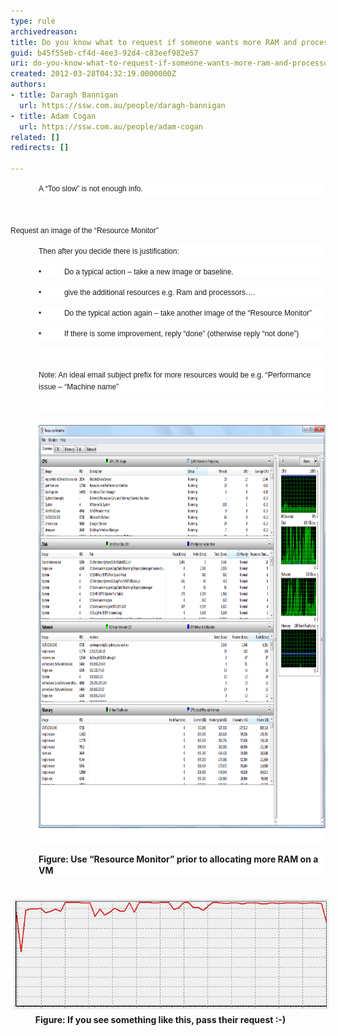 ```yaml
---
type: rule
archivedreason: 
title: Do you know what to request if someone wants more RAM and processors on a VM or a PC?
guid: b45f55eb-cf4d-4ee3-92d4-c83eef982e57
uri: do-you-know-what-to-request-if-someone-wants-more-ram-and-processors-on-a-vm-or-a-pc
created: 2012-03-28T04:32:19.0000000Z
authors:
- title: Daragh Bannigan
  url: https://ssw.com.au/people/daragh-bannigan
- title: Adam Cogan
  url: https://ssw.com.au/people/adam-cogan
related: []
redirects: []

---
```



<p class="MsoNormal" style="margin-left:33.75pt;line-height:13.5pt;background-image:initial;background-attachment:initial;background-color:white;"><span style="font-size:9pt;font-family:verdana, sans-serif;">A “Too
slow” is not enough info.</span>​​​</p>
<br><excerpt class='endintro'></excerpt><br>
​<span style="font-family:verdana, sans-serif;font-size:9pt;background-color:white;line-height:13.5pt;">Request
an image of the “Resource Monitor”</span>

<p class="MsoNormal" style="margin-left:33.75pt;line-height:13.5pt;background-image:initial;background-attachment:initial;background-color:white;"><span style="font-size:9pt;font-family:verdana, sans-serif;">Then
after you decide there is justification:</span></p>

<p class="MsoNormal" style="margin-left:33.75pt;line-height:13.5pt;background-image:initial;background-attachment:initial;background-color:white;"><span style="font-size:9pt;font-family:verdana, sans-serif;">•           Do a typical action – take a new
image or baseline.</span></p>

<p class="MsoNormal" style="margin-left:33.75pt;line-height:13.5pt;background-image:initial;background-attachment:initial;background-color:white;"><span style="font-size:9pt;font-family:verdana, sans-serif;">•           give the ​​additional resources e.g. Ram
and processors….</span></p>

<p class="MsoNormal" style="margin-left:33.75pt;line-height:13.5pt;background-image:initial;background-attachment:initial;background-color:white;"><span style="font-size:9pt;font-family:verdana, sans-serif;">•           Do the typical action again – take
another image of the “Resource Monitor”</span></p>

<p class="MsoNormal" style="margin-left:33.75pt;line-height:13.5pt;background-image:initial;background-attachment:initial;background-color:white;"><span style="font-size:9pt;font-family:verdana, sans-serif;">•           If there is some improvement, reply
“done” (otherwise reply “not done”)</span></p>

<p class="MsoNormal" style="margin-left:33.75pt;line-height:13.5pt;background-image:initial;background-attachment:initial;background-color:white;"><span style="font-size:9pt;font-family:verdana, sans-serif;"> </span></p>

<p class="MsoNormal" style="margin-left:33.75pt;line-height:13.5pt;background-image:initial;background-attachment:initial;background-color:white;text-align:left;"><span style="font-size:9pt;font-family:verdana, sans-serif;">Note:
An ideal email subject prefix for more resources would be e.g. “Performance issue
– “Machine name”</span></p>
<p class="MsoNormal" style="margin-left:33.75pt;line-height:13.5pt;background-image:initial;background-attachment:initial;background-color:white;text-align:left;"><span style="font-size:9pt;font-family:verdana, sans-serif;"><br></span></p>
<p class="MsoNormal" style="margin-left:33.75pt;line-height:13.5pt;background-image:initial;background-attachment:initial;background-color:white;text-align:left;"><strong style="text-indent:36pt;background-color:white;line-height:13.5pt;"><img src="resource_monitor.png" alt="" style="margin:5px 0px;height:645px;width:830px;" /></strong> </p>
<p class="MsoNormal" style="margin-left:33.75pt;line-height:13.5pt;background-image:initial;background-attachment:initial;background-color:white;text-align:left;"><span style="text-indent:36pt;"><strong>Figure: Use “Resource Monitor”
prior to allocating</strong></span><span style="text-indent:36pt;"><strong> more RAM on a VM</strong></span></p>

<p class="MsoNormal">          <img src="highUtilisation.png" alt="highUtilisation.png" style="margin:5px;" /><br><strong style="text-indent:36pt;">            Figure: If you see something like
this, pass their request :-)</strong></p>


